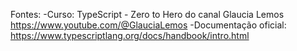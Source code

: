 Fontes: 
-Curso: TypeScript - Zero to Hero do canal Glaucia Lemos https://www.youtube.com/@GlauciaLemos
-Documentação oficial: https://www.typescriptlang.org/docs/handbook/intro.html
